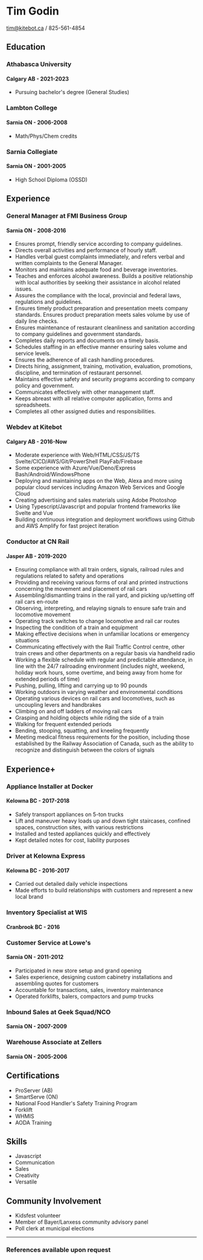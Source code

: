 # Tim Godin

tim@kitebot.ca / 825-561-4854

## Education

### Athabasca University
#### Calgary AB - 2021-2023
- Pursuing bachelor's degree (General Studies)

### Lambton College 
#### Sarnia ON - 2006-2008
- Math/Phys/Chem credits

### Sarnia Collegiate 
#### Sarnia ON - 2001-2005

- High School Diploma (OSSD)

## Experience

### General Manager at FMI Business Group
#### Sarnia ON - 2008-2016

- Ensures prompt, friendly service according to company guidelines.
- Directs overall activities and performance of hourly staff.
- Handles verbal guest complaints immediately, and refers verbal and written complaints to the General Manager.
- Monitors and maintains adequate food and beverage inventories.
- Teaches and enforces alcohol awareness. Builds a positive relationship with local authorities by seeking their assistance in alcohol related issues.
- Assures the compliance with the local, provincial and federal laws, regulations and guidelines.
- Ensures timely product preparation and presentation meets company standards. Ensures product preparation meets sales volume by use of daily line checks.
- Ensures maintenance of restaurant cleanliness and sanitation according to company guidelines and government standards.
- Completes daily reports and documents on a timely basis.
- Schedules staffing in an effective manner ensuring sales volume and service levels.
- Ensures the adherence of all cash handling procedures.
- Directs hiring, assignment, training, motivation, evaluation, promotions, discipline, and termination of restaurant personnel.
- Maintains effective safety and security programs according to company policy and government.
- Communicates effectively with other management staff.
- Keeps abreast with all relative computer application, forms and spreadsheets.
- Completes all other assigned duties and responsibilities.

### Webdev at Kitebot
#### Calgary AB - 2016-Now

- Moderate experience with Web/HTML/CSS/JS/TS Svelte/CICD/AWS/Git/PowerShell PlayFab/Firebase
- Some experience with Azure/Vue/Deno/Express Bash/Android/WindowsPhone
- Deploying and maintaining apps on the Web, Alexa and more using popular cloud services including Amazon Web Services and Google Cloud
- Creating advertising and sales materials using Adobe Photoshop
- Using Typescript/Javascript and popular frontend frameworks like Svelte and Vue
- Building continuous integration and deployment workflows using Github and AWS Amplify for fast project iteration

### Conductor at CN Rail
#### Jasper AB - 2019-2020

- Ensuring compliance with all train orders, signals, railroad rules and regulations related to safety and operations
- Providing and receiving various forms of oral and printed instructions concerning the movement and placement of rail cars
- Assembling/dismantling trains in the rail yard, and picking up/setting off rail cars en-route
- Observing, interpreting, and relaying signals to ensure safe train and locomotive movement
- Operating track switches to change locomotive and rail car routes
- Inspecting the condition of a train and equipment
- Making effective decisions when in unfamiliar locations or emergency situations
- Communicating effectively with the Rail Traffic Control centre, other train crews and other departments on a regular basis via handheld radio
- Working a flexible schedule with regular and predictable attendance, in line with the 24/7 railroading environment (includes night, weekend, holiday work hours, some overtime, and being away from home for extended periods of time)
- Pushing, pulling, lifting and carrying up to 90 pounds
- Working outdoors in varying weather and environmental conditions
- Operating various devices on rail cars and locomotives, such as uncoupling levers and handbrakes
- Climbing on and off ladders of moving rail cars
- Grasping and holding objects while riding the side of a train
- Walking for frequent extended periods
- Bending, stooping, squatting, and kneeling frequently
- Meeting medical fitness requirements for the position, including those established by the Railway Association of Canada, such as the ability to recognize and distinguish between the colors of signals

## Experience+ 

### Appliance Installer at Docker
#### Kelowna BC - 2017-2018

- Safely transport appliances on 5-ton trucks
- Lift and maneuver heavy loads up and down tight staircases, confined spaces, construction sites, with various restrictions
- Installed and tested appliances quickly and effectively
- Kept detailed notes for cost, liability purposes

### Driver at Kelowna Express
#### Kelowna BC - 2016-2017

- Carried out detailed daily vehicle inspections
- Made efforts to build relationships with customers and represent a new local brand

### Inventory Specialist at WIS
#### Cranbrook BC - 2016

### Customer Service at Lowe's 
#### Sarnia ON - 2011-2012

- Participated in new store setup and grand opening
- Sales experience, designing custom cabinetry installations and assembling quotes for customers
- Accountable for transactions, sales, inventory maintenance
- Operated forklifts, balers, compactors and pump trucks

### Inbound Sales at Geek Squad/NCO
#### Sarnia ON - 2007-2009

### Warehouse Associate at Zellers 
#### Sarnia ON - 2005-2006

## Certifications

- ProServer (AB)
- SmartServe (ON)
- National Food Handler's Safety Training Program
- Forklift 
- WHMIS
- AODA Training

## Skills

- Javascript
- Communication
- Sales
- Creativity
- Versatile

## Community Involvement

- Kidsfest volunteer
- Member of Bayer/Lanxess community advisory panel
- Poll clerk at municipal elections

---

### References available upon request
